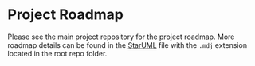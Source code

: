 # Project Roadmap

Please see the main project repository [](../) for the project roadmap. More roadmap details can be found in the [StarUML](http://staruml.io/) file with the `.mdj` extension located in the root repo folder.
